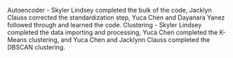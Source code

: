 Autoencoder - Skyler Lindsey completed the bulk of the code, Jacklyn Clauss corrected the standardization step, Yuca Chen and Dayanara Yanez followed through and learned the code.
Clustering -  Skyler Lindsey completed the data importing and processing, Yuca Chen completed the K-Means clustering, and Yuca Chen and Jacklynn Clauss completed the DBSCAN clustering.
